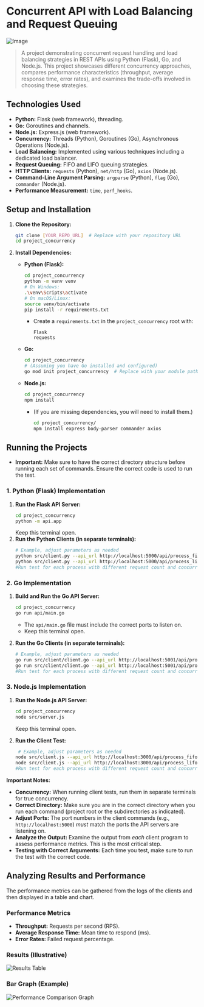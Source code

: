 # Concurrent API with Load Balancing and Request Queuing

![Image](https://github.com/user-attachments/assets/7be16cee-97e2-49de-91a2-d309485d57dc)

> A project demonstrating concurrent request handling and load balancing strategies in REST APIs using Python (Flask), Go, and Node.js. This project showcases different concurrency approaches, compares performance characteristics (throughput, average response time, error rates), and examines the trade-offs involved in choosing these strategies.

## Technologies Used

*   **Python:** Flask (web framework), threading.
*   **Go:** Goroutines and channels.
*   **Node.js:** Express.js (web framework).
*   **Concurrency:** Threads (Python), Goroutines (Go), Asynchronous Operations (Node.js).
*   **Load Balancing:** Implemented using various techniques including a dedicated load balancer.
*   **Request Queuing:** FIFO and LIFO queuing strategies.
*   **HTTP Clients:** `requests` (Python), `net/http` (Go), `axios` (Node.js).
*   **Command-Line Argument Parsing:** `argparse` (Python), `flag` (Go), `commander` (Node.js).
*   **Performance Measurement:** `time`, `perf_hooks`.

## Setup and Installation

1.  **Clone the Repository:**
    ```bash
    git clone [YOUR_REPO_URL]  # Replace with your repository URL
    cd project_concurrency
    ```

2.  **Install Dependencies:**

    *   **Python (Flask):**
        ```bash
        cd project_concurrency
        python -m venv venv
        # On Windows:
        .\venv\Scripts\activate
        # On macOS/Linux:
        source venv/bin/activate
        pip install -r requirements.txt
        ```
        *   Create a `requirements.txt` in the `project_concurrency` root with:
            ```
            Flask
            requests
            ```

    *   **Go:**
        ```bash
        cd project_concurrency
        # (Assuming you have Go installed and configured)
        go mod init project_concurrency  # Replace with your module path if needed
        ```

    *   **Node.js:**
        ```bash
        cd project_concurrency
        npm install
        ```
        *   (If you are missing dependencies, you will need to install them.)
            ```bash
            cd project_concurrency/
            npm install express body-parser commander axios
            ```

## Running the Projects

*   **Important:**  Make sure to have the correct directory structure before running each set of commands.  Ensure the correct code is used to run the test.

### 1. Python (Flask) Implementation

1.  **Run the Flask API Server:**
    ```bash
    cd project_concurrency
    python -m api.app
    ```
    Keep this terminal open.
2.  **Run the Python Clients (in separate terminals):**
    ```bash
    # Example, adjust parameters as needed
    python src/client.py --api_url http://localhost:5000/api/process_fifo --num_requests 1000 --concurrency 10
    python src/client.py --api_url http://localhost:5000/api/process_lifo --num_requests 1000 --concurrency 10
    #Run test for each process with different request count and concurrency.
    ```

### 2. Go Implementation

1.  **Build and Run the Go API Server:**

    ```bash
    cd project_concurrency
    go run api/main.go
    ```
    *   The `api/main.go` file must include the correct ports to listen on.
    *   Keep this terminal open.
2.  **Run the Go Clients (in separate terminals):**
    ```bash
    # Example, adjust parameters as needed
    go run src/client/client.go --api_url http://localhost:5001/api/process_fifo --num_requests 1000 --concurrency 10
    go run src/client/client.go --api_url http://localhost:5001/api/process_lifo --num_requests 1000 --concurrency 10
    #Run test for each process with different request count and concurrency.
    ```

### 3. Node.js Implementation

1.  **Run the Node.js API Server:**
    ```bash
    cd project_concurrency
    node src/server.js
    ```
    Keep this terminal open.

2.  **Run the Client Test:**
    ```bash
     # Example, adjust parameters as needed
    node src/client.js --api_url http://localhost:3000/api/process_fifo --num_requests 1000 --concurrency 10
    node src/client.js --api_url http://localhost:3000/api/process_lifo --num_requests 1000 --concurrency 10
    #Run test for each process with different request count and concurrency.
    ```

**Important Notes:**

*   **Concurrency:** When running client tests, run them in separate terminals for true concurrency.
*   **Correct Directory:** Make sure you are in the correct directory when you run each command (project root or the subdirectories as indicated).
*   **Adjust Ports:** The port numbers in the client commands (e.g., `http://localhost:5000`) *must* match the ports the API servers are listening on.
*   **Analyze the Output:** Examine the output from *each* client program to assess performance metrics. This is the most critical step.
*   **Testing with Correct Arguments:** Each time you test, make sure to run the test with the correct code.

## Analyzing Results and Performance

The performance metrics can be gathered from the logs of the clients and then displayed in a table and chart.

### Performance Metrics

*   **Throughput:** Requests per second (RPS).
*   **Average Response Time:** Mean time to respond (ms).
*   **Error Rates:** Failed request percentage.

### Results (Illustrative)

![Results Table](https://github.com/user-attachments/assets/9acf2bfb-5090-400e-9b4e-f72359d0f144)

### Bar Graph (Example)

![Performance Comparison Graph](https://github.com/user-attachments/assets/ea0ca9e1-2b8a-4191-bb30-91c4a9e67999)
